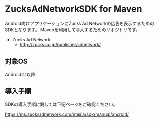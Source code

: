 ZucksAdNetworkSDK for Maven
=====================

Android向けアプリケーションにZucks Ad Networkの広告を表示するためのSDKとなります。
Mavenを利用して導入するためのリポジトリです。

* Zucks Ad Network
  * http://zucks.co.jp/publisher/adnetwork/

## 対象OS

Android2.1以降

## 導入手順

SDKの導入手順に関しては下記ページをご確認ください。

https://ms.zucksadnetwork.com/media/sdk/manual/android/

